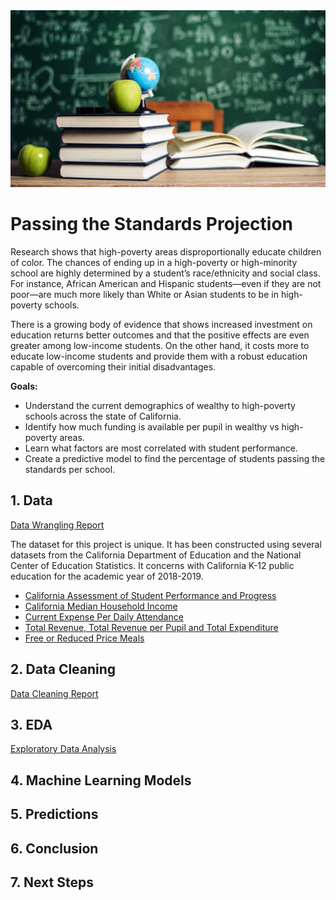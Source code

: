 <img src='images/education_image.jpg' width="700">


# Passing the Standards Projection

Research shows that high-poverty areas disproportionally educate children of color. The chances of ending up in a high-poverty or high-minority school are highly determined by a student’s race/ethnicity and social class. For instance, African American and Hispanic students—even if they are not poor—are much more likely than White or Asian students to be in high-poverty schools.

There is a growing body of evidence that shows increased investment on education returns better outcomes and that the positive effects are even greater among low-income students. On the other hand, it costs more to educate low-income students and provide them with a robust education capable of overcoming their initial disadvantages.

**Goals:**

- Understand the current demographics of wealthy to high-poverty schools across the state of California.
- Identify how much funding is available per pupil in wealthy vs high-poverty areas.
- Learn what factors are most correlated with student performance.
- Create a predictive model to find the percentage of students passing the standards per school.

## 1. Data
[Data Wrangling Report](https://github.com/gabriellewald/education-project/blob/main/Capstone1_data_wrangling.ipynb)

The dataset for this project is unique. It has been constructed using several datasets from the California Department of Education and the National Center of Education Statistics. It concerns with California K-12 public education for the academic year of 2018-2019.

- [California Assessment of Student Performance and Progress](https://caaspp-elpac.cde.ca.gov/caaspp/ResearchFileList?ps=true&lstTestYear=2019&lstTestType=B&lstCounty=00&lstDistrict=00000&lstSchool=0000000)
- [California Median Household Income](http://www.usa.com/rank/california-state--median-household-income--zip-code-rank.htm?yr=9000&dis=&wist=&plow=&phigh=)
- [Current Expense Per Daily Attendance](https://www.cde.ca.gov/ds/fd/ec/currentexpense.asp)
- [Total Revenue, Total Revenue per Pupil and Total Expenditure](https://nces.ed.gov/ccd/elsi/default.aspx?agree=0)
- [Free or Reduced Price Meals](https://www.cde.ca.gov/ds/sd/sd/fsspfrpm.asp)


## 2. Data Cleaning
[Data Cleaning Report](https://github.com/gabriellewald/education-project/blob/main/Capstone1_data_cleaning.ipynb)



## 3. EDA
[Exploratory Data Analysis](https://github.com/gabriellewald/education-project/blob/main/Capstone1_exploratory_data_analysis.ipynb)



## 4. Machine Learning Models



## 5. Predictions


## 6. Conclusion


## 7. Next Steps

